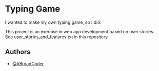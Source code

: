 
# Typing Game

I wanted to make my own typing game, so I did. 

This project is an exercise in web app development based on user stories.  See user_stories_and_features.txt in this repository.




## Authors

- [@ABroadCoder](https://www.github.com/ABroadCoder)

